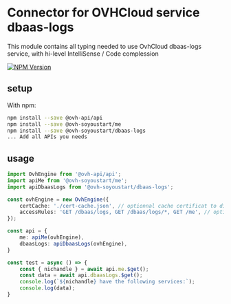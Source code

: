 # Connector for OVHCloud service dbaas-logs

This module contains all typing needed to use OvhCloud dbaas-logs service, with hi-level IntelliSense / Code complession

[![NPM Version](https://img.shields.io/npm/v/@ovh-soyoustart/dbaas-logs.svg?style=flat)](https://www.npmjs.org/package/@ovh-soyoustart/dbaas-logs)

## setup

With npm:
````bash
npm install --save @ovh-api/api
npm install --save @ovh-soyoustart/me
npm install --save @ovh-soyoustart/dbaas-logs
... Add all APIs you needs
````

## usage

````typescript
import OvhEngine from '@ovh-api/api';
import apiMe from '@ovh-soyoustart/me';
import apiDbaasLogs from '@ovh-soyoustart/dbaas-logs';

const ovhEngine = new OvhEngine({ 
    certCache: './cert-cache.json', // optionnal cache certificat to disk
    accessRules: 'GET /dbaas/logs, GET /dbaas/logs/*, GET /me', // optionnal limit the requested privileges.
});

const api = {
    me: apiMe(ovhEngine),
    dbaasLogs: apiDbaasLogs(ovhEngine),
}

const test = async () => {
    const { nichandle } = await api.me.$get();
    const data = await api.dbaasLogs.$get();
    console.log(`${nichandle} have the following services:`);
    console.log(data);
}

````